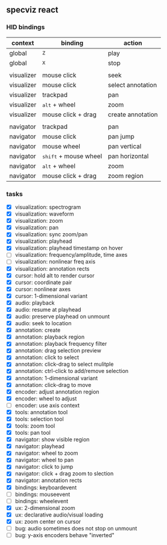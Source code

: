 ## specviz react

### HID bindings

|context|binding|action|
|--|--|--|
|global|<kbd>Z</kbd>|play|
|global|<kbd>X</kbd>|stop|
||||
|visualizer|mouse click|seek|
|visualizer|mouse click|select annotation|
|visualizer|trackpad|pan|
|visualizer|<kbd>alt</kbd> + wheel|zoom|
|visualizer|mouse click + drag|create annotation|
||||
|navigator|trackpad|pan|
|navigator|mouse click|pan jump|
|navigator|mouse wheel|pan vertical|
|navigator|<kbd>shift</kbd> + mouse wheel|pan horizontal|
|navigator|<kbd>alt</kbd> + wheel|zoom|
|navigator|mouse click + drag|zoom region|

### tasks

- [x] visualization: spectrogram
- [x] visualization: waveform
- [x] visualization: zoom
- [x] visualization: pan
- [x] visualization: sync zoom/pan
- [x] visualization: playhead
- [x] visualization: playhead timestamp on hover
- [ ] visualization: frequency/amplitude, time axes
- [ ] visualization: nonlinear freq axis
- [x] visualization: annotation rects
- [x] cursor: hold alt to render cursor
- [x] cursor: coordinate pair
- [x] cursor: nonlinear axes
- [x] cursor: 1-dimensional variant
- [x] audio: playback
- [x] audio: resume at playhead
- [x] audio: preserve playhead on unmount
- [x] audio: seek to location
- [x] annotation: create
- [x] annotation: playback region
- [x] annotation: playback frequency filter
- [x] annotation: drag selection preview
- [x] annotation: click to select
- [x] annotation: click-drag to select mulitple
- [x] annotation: ctrl-click to add/remove selection
- [x] annotation: 1-dimensional variant
- [x] annotation: click-drag to move
- [x] encoder: adjust annotation region
- [x] encoder: wheel to adjust
- [ ] encoder: use axis context
- [x] tools: annotation tool
- [x] tools: selection tool
- [x] tools: zoom tool
- [x] tools: pan tool
- [x] navigator: show visible region
- [x] navigator: playhead
- [x] navigator: wheel to zoom
- [x] navigator: wheel to pan
- [x] navigator: click to jump
- [x] navigator: click + drag zoom to slection
- [x] navigator: annotation rects
- [x] bindings: keyboardevent
- [ ] bindings: mouseevent
- [ ] bindings: wheelevent
- [x] ux: 2-dimensional zoom
- [x] ux: declarative audio/visual loading
- [x] ux: zoom center on cursor
- [ ] bug: audio sometimes does not stop on unmount
- [ ] bug: y-axis encoders behave "inverted"
